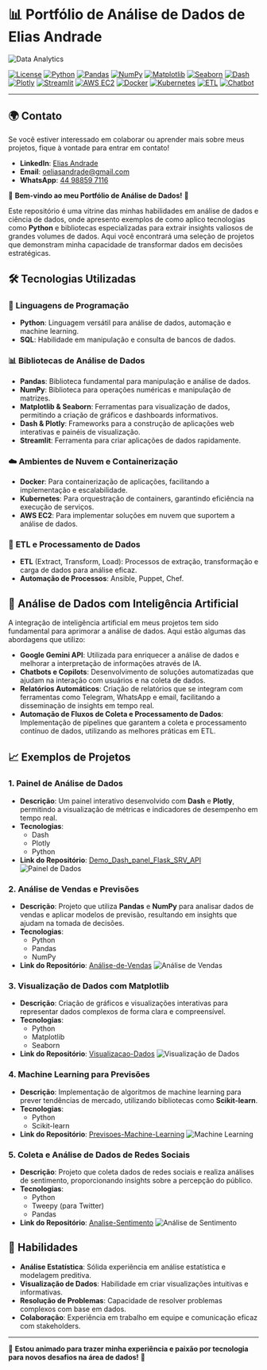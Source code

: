 # 📊 Portfólio de Análise de Dados de Elias Andrade

![Data Analytics](https://github.com/user-attachments/assets/1d8035bc-ec67-4f0b-9393-8fa20a4a3705)

[![License](https://img.shields.io/badge/License-MIT-blue.svg)](https://opensource.org/licenses/MIT)
[![Python](https://img.shields.io/badge/Python-v3.9+-blue.svg)](https://www.python.org/)
[![Pandas](https://img.shields.io/badge/Pandas-v1.3+-orange.svg)](https://pandas.pydata.org/)
[![NumPy](https://img.shields.io/badge/NumPy-v1.21+-green.svg)](https://numpy.org/)
[![Matplotlib](https://img.shields.io/badge/Matplotlib-v3.4+-purple.svg)](https://matplotlib.org/)
[![Seaborn](https://img.shields.io/badge/Seaborn-v0.11+-cyan.svg)](https://seaborn.pydata.org/)
[![Dash](https://img.shields.io/badge/Dash-v2.0+-blue.svg)](https://dash.plotly.com/)
[![Plotly](https://img.shields.io/badge/Plotly-v5.0+-red.svg)](https://plotly.com/)
[![Streamlit](https://img.shields.io/badge/Streamlit-v0.85+-orange.svg)](https://streamlit.io/)
[![AWS EC2](https://img.shields.io/badge/AWS-EC2-orange.svg)](https://aws.amazon.com/ec2/)
[![Docker](https://img.shields.io/badge/Docker-v20.10+-blue.svg)](https://www.docker.com/)
[![Kubernetes](https://img.shields.io/badge/Kubernetes-v1.21+-yellow.svg)](https://kubernetes.io/)
[![ETL](https://img.shields.io/badge/ETL-Process-green.svg)](https://en.wikipedia.org/wiki/Extract,_transform,_load)
[![Chatbot](https://img.shields.io/badge/Chatbot-Development-lightgrey.svg)](https://en.wikipedia.org/wiki/Chatbot)

---

## 🌍 Contato
Se você estiver interessado em colaborar ou aprender mais sobre meus projetos, fique à vontade para entrar em contato!

- **LinkedIn**: [Elias Andrade](https://www.linkedin.com/in/elias-dataops/)
- **Email**: oeliasandrade@gmail.com
- **WhatsApp**: [44 98859 7116](https://wa.me/5544988597116)

🚀 **Bem-vindo ao meu Portfólio de Análise de Dados!** 🚀

Este repositório é uma vitrine das minhas habilidades em análise de dados e ciência de dados, onde apresento exemplos de como aplico tecnologias como **Python** e bibliotecas especializadas para extrair insights valiosos de grandes volumes de dados. Aqui você encontrará uma seleção de projetos que demonstram minha capacidade de transformar dados em decisões estratégicas.

## 🛠️ Tecnologias Utilizadas

### 📌 **Linguagens de Programação**
- **Python**: Linguagem versátil para análise de dados, automação e machine learning.
- **SQL**: Habilidade em manipulação e consulta de bancos de dados.

### 📊 **Bibliotecas de Análise de Dados**
- **Pandas**: Biblioteca fundamental para manipulação e análise de dados.
- **NumPy**: Biblioteca para operações numéricas e manipulação de matrizes.
- **Matplotlib & Seaborn**: Ferramentas para visualização de dados, permitindo a criação de gráficos e dashboards informativos.
- **Dash & Plotly**: Frameworks para a construção de aplicações web interativas e painéis de visualização.
- **Streamlit**: Ferramenta para criar aplicações de dados rapidamente.

### ☁️ **Ambientes de Nuvem e Containerização**
- **Docker**: Para containerização de aplicações, facilitando a implementação e escalabilidade.
- **Kubernetes**: Para orquestração de containers, garantindo eficiência na execução de serviços.
- **AWS EC2**: Para implementar soluções em nuvem que suportem a análise de dados.

### 🔄 **ETL e Processamento de Dados**
- **ETL** (Extract, Transform, Load): Processos de extração, transformação e carga de dados para análise eficaz.
- **Automação de Processos**: Ansible, Puppet, Chef.

## 🤖 Análise de Dados com Inteligência Artificial

A integração de inteligência artificial em meus projetos tem sido fundamental para aprimorar a análise de dados. Aqui estão algumas das abordagens que utilizo:

- **Google Gemini API**: Utilizada para enriquecer a análise de dados e melhorar a interpretação de informações através de IA.
- **Chatbots e Copilots**: Desenvolvimento de soluções automatizadas que ajudam na interação com usuários e na coleta de dados.
- **Relatórios Automáticos**: Criação de relatórios que se integram com ferramentas como Telegram, WhatsApp e email, facilitando a disseminação de insights em tempo real.
- **Automação de Fluxos de Coleta e Processamento de Dados**: Implementação de pipelines que garantem a coleta e processamento contínuo de dados, utilizando as melhores práticas em ETL.

## 📈 Exemplos de Projetos

### 1. **Painel de Análise de Dados**
- **Descrição**: Um painel interativo desenvolvido com **Dash** e **Plotly**, permitindo a visualização de métricas e indicadores de desempenho em tempo real.
- **Tecnologias**: 
  - Dash
  - Plotly
  - Python
- **Link do Repositório**: [Demo_Dash_panel_Flask_SRV_API](https://github.com/evolucaoit/Demo_Dash_panel_Flask_SRV_API)
![Painel de Dados](https://img.shields.io/badge/Project-Painel%20de%20Dados-lightblue.svg)

### 2. **Análise de Vendas e Previsões**
- **Descrição**: Projeto que utiliza **Pandas** e **NumPy** para analisar dados de vendas e aplicar modelos de previsão, resultando em insights que ajudam na tomada de decisões.
- **Tecnologias**: 
  - Python
  - Pandas
  - NumPy
- **Link do Repositório**: [Análise-de-Vendas](https://github.com/chaos4455/Analise-de-Vendas)
![Análise de Vendas](https://img.shields.io/badge/Project-Análise%20de%20Vendas-green.svg)

### 3. **Visualização de Dados com Matplotlib**
- **Descrição**: Criação de gráficos e visualizações interativas para representar dados complexos de forma clara e compreensível.
- **Tecnologias**: 
  - Python
  - Matplotlib
  - Seaborn
- **Link do Repositório**: [Visualizacao-Dados](https://github.com/chaos4455/Visualizacao-Dados)
![Visualização de Dados](https://img.shields.io/badge/Project-Visualização%20de%20Dados-yellow.svg)

### 4. **Machine Learning para Previsões**
- **Descrição**: Implementação de algoritmos de machine learning para prever tendências de mercado, utilizando bibliotecas como **Scikit-learn**.
- **Tecnologias**: 
  - Python
  - Scikit-learn
- **Link do Repositório**: [Previsoes-Machine-Learning](https://github.com/chaos4455/Previsoes-Machine-Learning)
![Machine Learning](https://img.shields.io/badge/Project-Machine%20Learning-purple.svg)

### 5. **Coleta e Análise de Dados de Redes Sociais**
- **Descrição**: Projeto que coleta dados de redes sociais e realiza análises de sentimento, proporcionando insights sobre a percepção do público.
- **Tecnologias**: 
  - Python
  - Tweepy (para Twitter)
  - Pandas
- **Link do Repositório**: [Analise-Sentimento](https://github.com/chaos4455/Analise-Sentimento)
![Análise de Sentimento](https://img.shields.io/badge/Project-Análise%20de%20Sentimento-orange.svg)

## 🌟 Habilidades

- **Análise Estatística**: Sólida experiência em análise estatística e modelagem preditiva.
- **Visualização de Dados**: Habilidade em criar visualizações intuitivas e informativas.
- **Resolução de Problemas**: Capacidade de resolver problemas complexos com base em dados.
- **Colaboração**: Experiência em trabalho em equipe e comunicação eficaz com stakeholders.

---

💼 **Estou animado para trazer minha experiência e paixão por tecnologia para novos desafios na área de dados!** 💼
